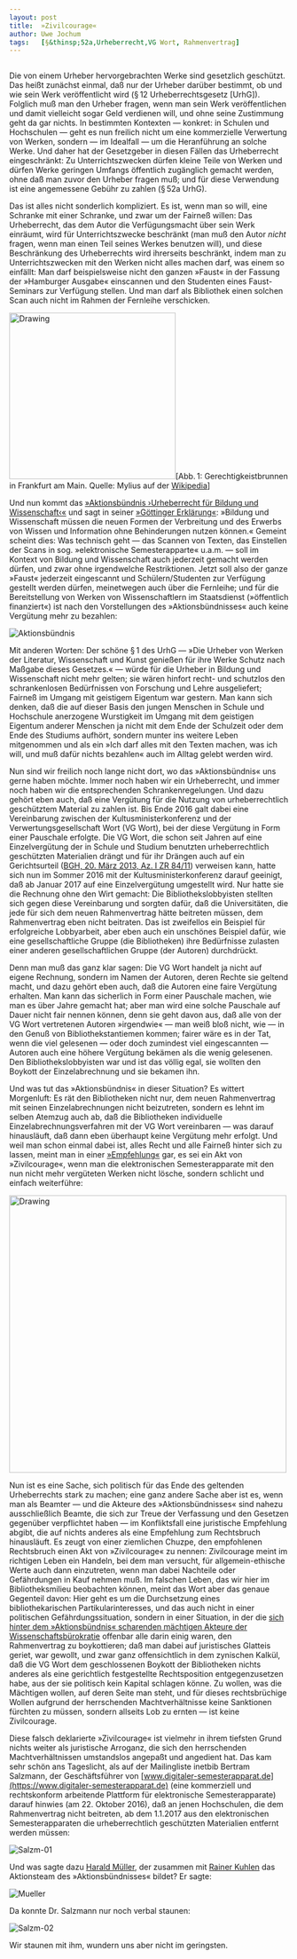 ```yaml
---
layout:	post
title:	»Zivilcourage«
author:	Uwe Jochum
tags:   [§&thinsp;52a,Urheberrecht,VG Wort, Rahmenvertrag]
---
```


<img
src="http://vg08.met.vgwort.de/na/eb8244432089494e81db54048489e74b"
width="1" height="1" alt="">

Die von einem Urheber hervorgebrachten Werke sind gesetzlich
geschützt. Das heißt zunächst einmal, daß nur der Urheber darüber
bestimmt, ob und wie sein Werk veröffentlicht wird (§&thinsp;12
Urheberrechtsgesetz [UrhG]). Folglich muß man den Urheber fragen,
wenn man sein Werk veröffentlichen und damit vielleicht sogar
Geld verdienen will, und ohne seine Zustimmung geht da gar
nichts. In bestimmten Kontexten — konkret: in Schulen und
Hochschulen — geht es nun freilich nicht um eine kommerzielle
Verwertung von Werken, sondern — im Idealfall — um die
Heranführung an solche Werke. Und daher hat der Gesetzgeber in
diesen Fällen das Urheberrecht eingeschränkt: Zu
Unterrichtszwecken dürfen kleine Teile von Werken und dürfen
Werke geringen Umfangs öffentlich zugänglich gemacht werden, ohne
daß man zuvor den Urheber fragen muß; und für diese Verwendung
ist eine angemessene Gebühr zu zahlen (§&thinsp;52a UrhG).

Das ist alles nicht sonderlich kompliziert. Es ist, wenn man so
will, eine Schranke mit einer Schranke, und zwar um der Fairneß
willen: Das Urheberrecht, das dem Autor die Verfügungsmacht über
sein Werk einräumt, wird für Unterrichtszwecke beschränkt (man
muß den Autor *nicht* fragen, wenn man einen Teil seines Werkes
benutzen will), und diese Beschränkung des Urheberrechts wird
ihrerseits beschränkt, indem man zu Unterrichtszwecken mit den
Werken nicht alles machen darf, was einem so einfällt: Man darf
beispielsweise nicht den ganzen »Faust« in der Fassung der
»Hamburger Ausgabe« einscannen und den Studenten eines
Faust-Seminars zur Verfügung stellen. Und man darf als Bibliothek
einen solchen Scan auch nicht im Rahmen der Fernleihe
verschicken.

<img
src="https://upload.wikimedia.org/wikipedia/commons/2/21/Frankfurt_Am_Main-Gerechtigkeitsbrunnen-Detail-Justitia_von_Westen-20110408.jpg"
alt="Drawing" style="width: 300px;"/>[Abb.&thinsp;1:
Gerechtigkeistbrunnen in Frankfurt am Main. Quelle: Mylius auf
der
[Wikipedia](https://commons.wikimedia.org/wiki/File:Frankfurt_Am_Main-Gerechtigkeitsbrunnen-Detail-Justitia_von_Westen-20110408.jpg#)]

Und nun kommt
das
[»Aktionsbündnis ›Urheberrecht für Bildung und Wissenschaft‹«](http://www.urheberrechtsbuendnis.de/index.html.de) und
sagt in
seiner
[»Göttinger Erklärung«](http://www.urheberrechtsbuendnis.de/ge.html.de):
»Bildung und Wissenschaft müssen die neuen Formen der Verbreitung
und des Erwerbs von Wissen und Information ohne Behinderungen
nutzen können.« Gemeint scheint dies: Was technisch geht — das
Scannen von Texten, das Einstellen der Scans in
sog. »elektronische Semesterapparte« u.a.m. — soll im Kontext von
Bildung und Wissenschaft auch jederzeit gemacht werden dürfen,
und zwar ohne irgendwelche Restriktionen. Jetzt soll also der
ganze »Faust« jederzeit eingescannt und Schülern/Studenten zur
Verfügung gestellt werden dürfen, meinetwegen auch über die
Fernleihe; und für die Bereitstellung von Werken von
Wissenschaftlern im Staatsdienst (»öffentlich finanziert«) ist
nach den Vorstellungen des »Aktionsbündnisses« auch keine
Vergütung mehr zu bezahlen:

![Aktionsbündnis](/5artikel/material/aktionsbuendnis-website-wissenschaftsschranke-2017-01-07.png)

Mit anderen Worten: Der schöne §&thinsp;1 des UrhG — »Die Urheber
von Werken der Literatur, Wissenschaft und Kunst genießen für
ihre Werke Schutz nach Maßgabe dieses Gesetzes.« — würde für die
Urheber in Bildung und Wissenschaft nicht mehr gelten; sie wären
hinfort recht- und schutzlos den schrankenlosen Bedürfnissen von
Forschung und Lehre ausgeliefert; Fairneß im Umgang mit geistigem
Eigentum war gestern.  Man kann sich denken, daß die auf dieser
Basis den jungen Menschen in Schule und Hochschule anerzogene
Wurstigkeit im Umgang mit dem geistigen Eigentum anderer Menschen
ja nicht mit dem Ende der Schulzeit oder dem Ende des Studiums
aufhört, sondern munter ins weitere Leben mitgenommen und als ein
»Ich darf alles mit den Texten machen, was ich will, und muß
dafür nichts bezahlen« auch im Alltag gelebt werden wird.

Nun sind wir freilich noch lange nicht dort, wo das
»Aktionsbündnis« uns gerne haben möchte. Immer noch haben wir ein
Urheberrecht, und immer noch haben wir die entsprechenden
Schrankenregelungen. Und dazu gehört eben auch, daß eine
Vergütung für die Nutzung von urheberrechtlich geschütztem
Material zu zahlen ist. Bis Ende 2016 galt dabei eine
Vereinbarung zwischen der Kultusministerkonferenz und der
Verwertungsgesellschaft Wort (VG Wort), bei der diese Vergütung
in Form einer Pauschale erfolgte. Die VG Wort, die schon seit
Jahren auf eine Einzelvergütung der in Schule und Studium
benutzten urheberrechtlich geschützten Materialien drängt und für
ihr Drängen auch auf ein Gerichtsurteil
([BGH, 20. März 2013, Az. I ZR 84/11](https://openjur.de/u/641887.html))
verweisen kann, hatte sich nun im Sommer 2016 mit der
Kultusministerkonferenz darauf geeinigt, daß ab Januar 2017 auf
eine Einzelvergütung umgestellt wird. Nur hatte sie die Rechnung
ohne den Wirt gemacht: Die Bibliothekslobbyisten stellten sich
gegen diese Vereinbarung und sorgten dafür, daß die
Universitäten, die jede für sich dem neuen Rahmenvertrag hätte
beitreten müssen, dem Rahmenvertrag eben nicht beitraten. Das ist
zweifellos ein Beispiel für erfolgreiche Lobbyarbeit, aber eben
auch ein unschönes Beispiel dafür, wie eine gesellschaftliche
Gruppe (die Bibliotheken) ihre Bedürfnisse zulasten einer anderen
gesellschaftlichen Gruppe (der Autoren) durchdrückt.

Denn man muß das ganz klar sagen: Die VG Wort handelt ja nicht
auf eigene Rechnung, sondern im Namen der Autoren, deren Rechte
sie geltend macht, und dazu gehört eben auch, daß die Autoren
eine faire Vergütung erhalten. Man kann das sicherlich in Form
einer Pauschale machen, wie man es über Jahre gemacht hat; aber
man wird eine solche Pauschale auf Dauer nicht fair nennen
können, denn sie geht davon aus, daß alle von der VG Wort
vertretenen Autoren »irgendwie« — man weiß bloß nicht, wie — in
den Genuß von Bibliothekstantiemen kommen; fairer wäre es in der
Tat, wenn die viel gelesenen — oder doch zumindest viel
eingescannten — Autoren auch eine höhere Vergütung bekämen als die
wenig gelesenen. Den Bibliothekslobbyisten war und ist das völlig
egal, sie wollten den Boykott der Einzelabrechnung und sie
bekamen ihn.

Und was tut das »Aktionsbündnis« in dieser Situation? Es wittert
Morgenluft: Es rät den Bibliotheken nicht nur, dem neuen
Rahmenvertrag mit seinen Einzelabrechnungen nicht beizutreten,
sondern es lehnt im selben Atemzug auch ab, daß die Bibliotheken
individuelle Einzelabrechnungsverfahren mit der VG Wort
vereinbaren — was darauf hinausläuft, daß dann eben überhaupt
keine Vergütung mehr erfolgt. Und weil man schon einmal dabei
ist, alles Recht und alle Fairneß hinter sich zu lassen, meint
man in
einer
[»Empfehlung«](http://www.urheberrechtsbuendnis.de/docs/ab-empfehlungen52a-rahmenvertrag-2016-v1-a4.pdf) gar,
es sei ein Akt von »Zivilcourage«, wenn man die elektronischen
Semesterapparate mit den nun nicht mehr vergüteten Werken nicht
lösche, sondern schlicht und einfach weiterführe:

<img
src="/5artikel/material/aktionsbuendnis-rahmenvertrag-zivilcourage-2017-01-07.png"
alt="Drawing" style="width: 500px;"/>

Nun ist es eine Sache, sich politisch für das Ende des geltenden
Urheberrechts stark zu machen; eine ganz andere Sache aber ist
es, wenn man als Beamter — und die Akteure des
»Aktionsbündnisses« sind nahezu ausschließlich Beamte, die sich
zur Treue der Verfassung und den Gesetzen gegenüber verpflichtet
haben — im Konfliktsfall eine juristische Empfehlung abgibt, die
auf nichts anderes als eine Empfehlung zum Rechtsbruch
hinausläuft. Es zeugt von einer ziemlichen Chuzpe, den
empfohlenen Rechtsbruch einen Akt von »Zivilcourage« zu nennen:
Zivilcourage meint im richtigen Leben ein Handeln, bei dem man
versucht, für allgemein-ethische Werte auch dann einzutreten,
wenn man dabei Nachteile oder Gefährdungen in Kauf nehmen muß. Im
falschen Leben, das wir hier im Bibliotheksmilieu beobachten
können, meint das Wort aber das genaue Gegenteil davon: Hier geht
es um die Durchsetzung eines bibliothekarischen
Partikularinteresses, und das auch nicht in einer politischen
Gefährdungssituation, sondern in einer Situation, in der
die
[sich hinter dem »Aktionsbündnis« scharenden mächtigen Akteure der Wissenschaftsbürokratie](https://de.wikipedia.org/wiki/Aktionsb%C3%BCndnis_Urheberrecht_f%C3%BCr_Bildung_und_Wissenschaft) offenbar
alle darin einig waren, den Rahmenvertrag zu boykottieren; daß
man dabei auf juristisches Glatteis geriet, war gewollt, und zwar
ganz offensichtlich in dem zynischen Kalkül, daß die VG Wort dem
geschlossenen Boykott der Bibliotheken nichts anderes als eine
gerichtlich festgestellte Rechtsposition entgegenzusetzen habe,
aus der sie politisch kein Kapital schlagen könne. Zu wollen, was
die Mächtigen wollen, auf deren Seite man steht, und für dieses
rechtsbrüchige Wollen aufgrund der herrschenden Machtverhältnisse
keine Sanktionen fürchten zu müssen, sondern allseits Lob zu
ernten — ist keine Zivilcourage.

Diese falsch deklarierte »Zivilcourage« ist vielmehr in ihrem
tiefsten Grund nichts weiter als juristische Arroganz, die sich
den herrschenden Machtverhältnissen umstandslos angepaßt und
angedient hat.  Das kam sehr schön ans Tageslicht, als auf der
Mailingliste inetbib Bertram Salzmann, der Geschäftsführer
von
[www.digitaler-semesterapparat.de](https://www.digitaler-semesterapparat.de) (eine
kommerziell und rechtskonform arbeitende Plattform für
elektronische Semesterapparate) darauf hinwies (am 22. Oktober
2016), daß an jenen Hochschulen, die dem Rahmenvertrag nicht
beitreten, ab dem 1.1.2017 aus den elektronischen
Semesterapparaten die urheberrechtlich geschützten Materialien
entfernt werden müssen:

![Salzm-01](/5artikel/material/rahmenvertrag-inetbib-salzmann-01-2017-01-07.png)

Und was sagte
dazu
[Harald Müller](https://de.wikipedia.org/wiki/Harald_M%C3%BCller_(Jurist)),
der zusammen
mit [Rainer Kuhlen](https://de.wikipedia.org/wiki/Rainer_Kuhlen)
das Aktionsteam des »Aktionsbündnisses« bildet? Er sagte:

![Mueller](/5artikel/material/rahmenvertrag-inetbib-mueller-2017-01-07_13-02-06.png)

Da konnte Dr. Salzmann nur noch verbal staunen:

![Salzm-02](/5artikel/material/rahmenvertrag-inetbib-salzmann-02-2017-01-07_13-03-21.png)

Wir staunen mit ihm, wundern uns aber nicht im geringsten. 

